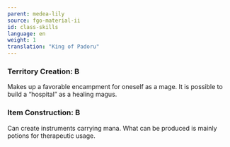 ```yaml
---
parent: medea-lily
source: fgo-material-ii
id: class-skills
language: en
weight: 1
translation: "King of Padoru"
---
```


### Territory Creation: B

Makes up a favorable encampment for oneself as a mage.
It is possible to build a “hospital” as a healing magus.


### Item Construction: B

Can create instruments carrying mana.
What can be produced is mainly potions for therapeutic usage.
